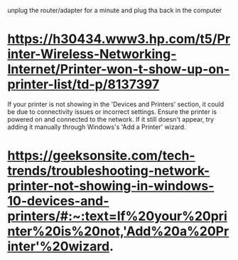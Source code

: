 unplug the router/adapter for a minute and plug tha back in the computer 

# https://h30434.www3.hp.com/t5/Printer-Wireless-Networking-Internet/Printer-won-t-show-up-on-printer-list/td-p/8137397


If your printer is not showing in the 'Devices and Printers' section, it could be due to connectivity issues or incorrect settings. Ensure the printer is powered on and connected to the network. If it still doesn't appear, try adding it manually through Windows's 'Add a Printer' wizard.

# https://geeksonsite.com/tech-trends/troubleshooting-network-printer-not-showing-in-windows-10-devices-and-printers/#:~:text=If%20your%20printer%20is%20not,'Add%20a%20Printer'%20wizard.

